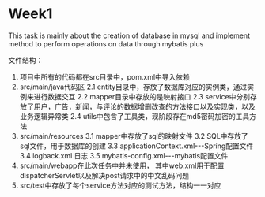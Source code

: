 # Week1
This task is mainly about the creation of database in mysql and implement method to perform operations on data through mybatis plus


文件结构：
1. 项目中所有的代码都在src目录中，pom.xml中导入依赖
2. src/main/java代码区
   2.1 entity目录中，存放了数据库对应的实例类，通过实例来进行数据交互
   2.2 mapper目录中存放的是映射接口
   2.3 service中分别存放了用户，广告，新闻，与评论的数据增删改查的方法接口以及实现类，以及业务逻辑异常类
   2.4 utils中包含了工具类，现阶段存在md5密码加密的工具方法
3. src/main/resources
   3.1 mapper中存放了sql的映射文件
   3.2 SQL中存放了sql文件，用于数据库的创建
   3.3 applicationContext.xml---Spring配置文件
   3.4 logback.xml 日志
   3.5 mybatis-config.xml---mybatis配置文件
4. src/main/webapp在此次任务中并未使用， 其中web.xml用于配置dispatcherServlet以及解决post请求中的中文乱码问题
5. src/test中存放了每个service方法对应的测试方法，结构一一对应
